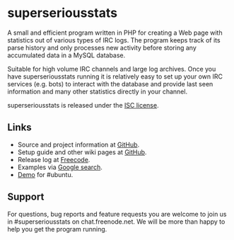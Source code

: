 superseriousstats
=================

A small and efficient program written in PHP for creating a Web page with statistics out of various types of IRC logs. The program keeps track of its parse history and only processes new activity before storing any accumulated data in a MySQL database.

Suitable for high volume IRC channels and large log archives. Once you have superseriousstats running it is relatively easy to set up your own IRC services (e.g. bots) to interact with the database and provide last seen information and many other statistics directly in your channel.

superseriousstats is released under the [ISC license](http://opensource.org/licenses/isc-license.txt).

Links
-----

* Source and project information at [GitHub](https://github.com/tommyrot/superseriousstats).
* Setup guide and other wiki pages at [GitHub](https://github.com/tommyrot/superseriousstats/wiki).
* Release log at [Freecode](http://freshmeat.net/projects/superseriousstats).
* Examples via [Google search](http://www.google.nl/search?q=%22Statistics+created+with+superseriousstats%22).
* [Demo](http://ubuntu.dutnie.nl/) for #ubuntu.

Support
-------

For questions, bug reports and feature requests you are welcome to join us in #superseriousstats on chat.freenode.net. We will be more than happy to help you get the program running.
